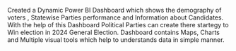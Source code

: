 Created a Dynamic Power BI Dashboard which shows the demography of voters , Statewise Parties performance and Information about Candidates. 
With the help of this Dashboard Political Parties can create there startegy to Win election in 2024 General Election.
Dashboard contains Maps, Charts and Multiple visual tools which help to understands data in simple manner.
